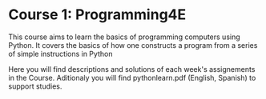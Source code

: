 # Course 1: Programming4E

This course aims to learn the basics of programming computers using Python. It covers the basics of how one constructs a program from a series of simple instructions in Python

Here you will find descriptions and solutions of each week's assignements in the Course. Aditionaly you will find pythonlearn.pdf (English, Spanish) to support studies.



